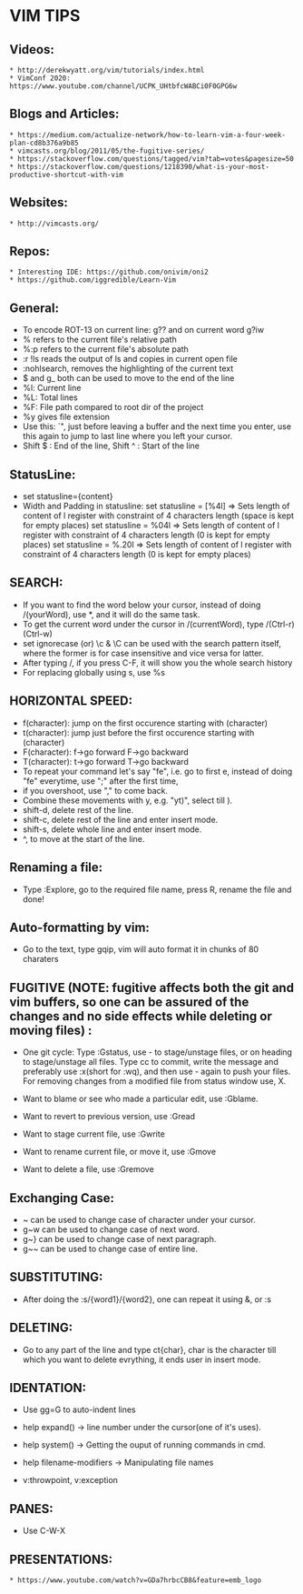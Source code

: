 # VIM TIPS

## Videos:
	* http://derekwyatt.org/vim/tutorials/index.html
	* VimConf 2020: https://www.youtube.com/channel/UCPK_UHtbfcWABCi0F0GPG6w

## Blogs and Articles:
	* https://medium.com/actualize-network/how-to-learn-vim-a-four-week-plan-cd8b376a9b85
	* vimcasts.org/blog/2011/05/the-fugitive-series/
	* https://stackoverflow.com/questions/tagged/vim?tab=votes&pagesize=50
	* https://stackoverflow.com/questions/1218390/what-is-your-most-productive-shortcut-with-vim

## Websites:
	* http://vimcasts.org/

## Repos:
	* Interesting IDE: https://github.com/onivim/oni2
	* https://github.com/iggredible/Learn-Vim

## General:
 * To encode ROT-13 on current line: g?? and on current word g?iw
 * % refers to the current file's relative path
 * %:p refers to the current file's absolute path
 * :r !ls reads the output of ls and copies in current open file
 * :nohlsearch, removes the highlighting of the current text
 * $ and g_ both can be used to move to the end of the line
 * %l: Current line
 * %L: Total lines
 * %F: File path compared to root dir of the project
 * %y gives file extension
 * Use this: `", just before leaving a buffer and the next time you enter, use this again to jump to last line where you left your cursor.
 * Shift $ : End of the line, Shift ^ : Start of the line

## StatusLine: 
* set statusline={content}
* Width and Padding in statusline:
	set statusline = [%4l] => Sets length of content of l register with constraint of 4 characters length (space is kept for empty places)
	set statusline = %04l => Sets length of content of l register with constraint of 4 characters length (0 is kept for empty places)
	set statusline = %.20l => Sets length of content of l register with constraint of 4 characters length (0 is kept for empty places)


## SEARCH:
* If you want to find the word below your cursor, instead of doing /(yourWord), use *, and it will do the same task.
* To get the current word under the cursor in /(currentWord), type /(Ctrl-r)(Ctrl-w)
* set ignorecase (or) \c & \C can be used with the search pattern itself, where the former is for case insensitive and vice versa for latter.
* After typing /, if you press C-F, it will show you the whole search history
* For replacing globally using s, use %s

## HORIZONTAL SPEED:
* f(character): jump on the first occurence starting with (character)
* t(character): jump just before the first occurence starting with (character)
* F(character): f->go forward F->go backward
* T(character): t->go forward T->go backward
* To repeat your command let's say "fe", i.e. go to first e, instead of doing "fe" everytime, use ";" after the first time,
* if you overshoot, use "," to come back.
* Combine these movements with y, e.g. "yt)", select till ).
* shift-d, delete rest of the line.
* shift-c, delete rest of the line and enter insert mode.
* shift-s, delete whole line and enter insert mode.
* ^, to move at the start of the line.

## Renaming a file:
* Type :Explore, go to the required file name, press R, rename the file and done!

## Auto-formatting by vim:
* Go to the text, type gqip, vim will auto format it in chunks of 80 charaters

## FUGITIVE (NOTE: fugitive affects both the git and vim buffers, so one can be assured of the changes and no side effects while deleting or moving files) :
* One git cycle: Type :Gstatus, use - to stage/unstage files, or on heading to stage/unstage all files. Type cc to commit, write the message and preferably use :x(short for :wq), and then use - again to push your files. For removing changes from a modified file from status window use, X.

* Want to blame or see who made a particular edit, use :Gblame.

* Want to revert to previous version, use :Gread

* Want to stage current file, use :Gwrite

* Want to rename current file, or move it, use :Gmove

* Want to delete a file, use :Gremove

## Exchanging Case:

* ~ can be used to change case of character under your cursor.
* g~w can be used to change case of next word.
* g~} can be used to change case of next paragraph.
* g~~ can be used to change case of entire line.

## SUBSTITUTING:

* After doing the :s/{word1}/{word2}, one can repeat it using &, or :s

## DELETING:
* Go to any part of the line and type ct{char}, char is the character till which you want to delete evrything, it ends user in insert mode.

## IDENTATION:
* Use gg=G to auto-indent lines

* help expand() -> line number under the cursor(one of it's uses).
* help system() -> Getting the ouput of running commands in cmd.
* help filename-modifiers -> Manipulating file names
* v:throwpoint, v:exception

## PANES:
* Use C-W-X

## PRESENTATIONS:
	* https://www.youtube.com/watch?v=GDa7hrbcCB8&feature=emb_logo
